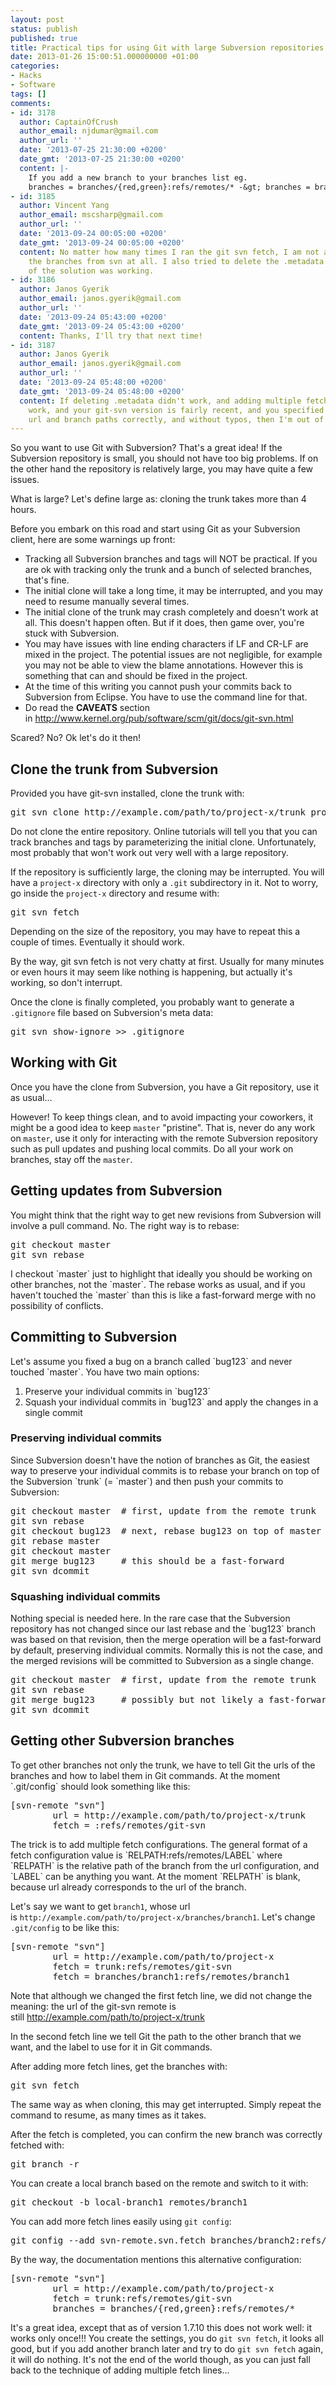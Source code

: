 ```yaml
---
layout: post
status: publish
published: true
title: Practical tips for using Git with large Subversion repositories
date: 2013-01-26 15:00:51.000000000 +01:00
categories:
- Hacks
- Software
tags: []
comments:
- id: 3178
  author: CaptainOfCrush
  author_email: njdumar@gmail.com
  author_url: ''
  date: '2013-07-25 21:30:00 +0200'
  date_gmt: '2013-07-25 21:30:00 +0200'
  content: |-
    If you add a new branch to your branches list eg.
    branches = branches/{red,green}:refs/remotes/* -&gt; branches = branches/{red,green,blue}:refs/remotes/*, and want the git svn fetch to work correctly, just delete the /.git/svn/.metadata before your fetch. You'll get the added branch then without having to re-clone the repo..
- id: 3185
  author: Vincent Yang
  author_email: mscsharp@gmail.com
  author_url: ''
  date: '2013-09-24 00:05:00 +0200'
  date_gmt: '2013-09-24 00:05:00 +0200'
  content: No matter how many times I ran the git svn fetch, I am not able to get
    the branches from svn at all. I also tried to delete the .metadata file, neither
    of the solution was working.
- id: 3186
  author: Janos Gyerik
  author_email: janos.gyerik@gmail.com
  author_url: ''
  date: '2013-09-24 05:43:00 +0200'
  date_gmt: '2013-09-24 05:43:00 +0200'
  content: Thanks, I'll try that next time!
- id: 3187
  author: Janos Gyerik
  author_email: janos.gyerik@gmail.com
  author_url: ''
  date: '2013-09-24 05:48:00 +0200'
  date_gmt: '2013-09-24 05:48:00 +0200'
  content: If deleting .metadata didn't work, and adding multiple fetch lines didn't
    work, and your git-svn version is fairly recent, and you specified the repo base
    url and branch paths correctly, and without typos, then I'm out of ideas.
---
```

So you want to use Git with Subversion? That's a great idea! If the Subversion repository is small, you should not have too big problems. If on the other hand the repository is relatively large, you may have quite a few issues.

What is large? Let's define large as: cloning the trunk takes more than 4 hours.

Before you embark on this road and start using Git as your Subversion client, here are some warnings up front:
<ul>
	<li>Tracking all Subversion branches and tags will NOT be practical. If you are ok with tracking only the trunk and a bunch of selected branches, that's fine.</li>
	<li>The initial clone will take a long time, it may be interrupted, and you may need to resume manually several times.</li>
	<li>The initial clone of the trunk may crash completely and doesn't work at all. This doesn't happen often. But if it does, then game over, you're stuck with Subversion.</li>
	<li>You may have issues with line ending characters if LF and CR-LF are mixed in the project. The potential issues are not negligible, for example you may not be able to view the blame annotations. However this is something that can and should be fixed in the project.</li>
	<li>At the time of this writing you cannot push your commits back to Subversion from Eclipse. You have to use the command line for that.</li>
	<li>Do read the <strong>CAVEATS</strong> section in <a href="http://www.kernel.org/pub/software/scm/git/docs/git-svn.html">http://www.kernel.org/pub/software/scm/git/docs/git-svn.html</a></li>
</ul>
Scared? No? Ok let's do it then!
<h2>Clone the trunk from Subversion</h2>
Provided you have git-svn installed, clone the trunk with:
<pre>
git svn clone http://example.com/path/to/project-x/trunk project-x
</pre>
Do not clone the entire repository. Online tutorials will tell you that you can track branches and tags by parameterizing the initial clone. Unfortunately, most probably that won't work out very well with a large repository.

If the repository is sufficiently large, the cloning may be interrupted. You will have a `project-x` directory with only a `.git` subdirectory in it. Not to worry, go inside the `project-x` directory and resume with:
<pre>
git svn fetch
</pre>
Depending on the size of the repository, you may have to repeat this a couple of times. Eventually it should work.

By the way, git svn fetch is not very chatty at first. Usually for many minutes or even hours it may seem like nothing is happening, but actually it's working, so don't interrupt.

Once the clone is finally completed, you probably want to generate a `.gitignore` file based on Subversion's meta data:
<pre>
git svn show-ignore &gt;&gt; .gitignore
</pre>
<h2>Working with Git</h2>
Once you have the clone from Subversion, you have a Git repository, use it as usual...

However! To keep things clean, and to avoid impacting your coworkers, it might be a good idea to keep `master` "pristine". That is, never do any work on `master`, use it only for interacting with the remote Subversion repository such as pull updates and pushing local commits. Do all your work on branches, stay off the `master`.
<h2>Getting updates from Subversion</h2>
You might think that the right way to get new revisions from Subversion will involve a pull command. No. The right way is to rebase:
<pre>
git checkout master
git svn rebase
</pre>
I checkout `master` just to highlight that ideally you should be working on other branches, not the `master`. The rebase works as usual, and if you haven't touched the `master` than this is like a fast-forward merge with no possibility of conflicts.
<h2>Committing to Subversion</h2>
Let's assume you fixed a bug on a branch called `bug123` and never touched `master`. You have two main options:
<ol>
	<li>Preserve your individual commits in `bug123`</li>
	<li>Squash your individual commits in `bug123` and apply the changes in a single commit</li>
</ol>
<h3>Preserving individual commits</h3>
Since Subversion doesn't have the notion of branches as Git, the easiest way to preserve your individual commits is to rebase your branch on top of the Subversion `trunk` (= `master`) and then push your commits to Subversion:
<pre>
git checkout master  # first, update from the remote trunk
git svn rebase
git checkout bug123  # next, rebase bug123 on top of master
git rebase master
git checkout master
git merge bug123     # this should be a fast-forward
git svn dcommit
</pre>
<h3>Squashing individual commits</h3>
Nothing special is needed here. In the rare case that the Subversion repository has not changed since our last rebase and the `bug123` branch was based on that revision, then the merge operation will be a fast-forward by default, preserving individual commits. Normally this is not the case, and the merged revisions will be committed to Subversion as a single change.
<pre>
git checkout master  # first, update from the remote trunk
git svn rebase
git merge bug123     # possibly but not likely a fast-forward
git svn dcommit
</pre>
<h2>Getting other Subversion branches</h2>
To get other branches not only the trunk, we have to tell Git the urls of the branches and how to label them in Git commands. At the moment `.git/config` should look something like this:
<pre>
[svn-remote "svn"]
        url = http://example.com/path/to/project-x/trunk
        fetch = :refs/remotes/git-svn</pre>
The trick is to add multiple fetch configurations. The general format of a fetch configuration value is `RELPATH:refs/remotes/LABEL` where `RELPATH` is the relative path of the branch from the url configuration, and `LABEL` can be anything you want. At the moment `RELPATH` is blank, because url already corresponds to the url of the branch.

Let's say we want to get `branch1`, whose url is `http://example.com/path/to/project-x/branches/branch1`. Let's change `.git/config` to be like this:
<pre>
[svn-remote "svn"]
        url = http://example.com/path/to/project-x
        fetch = trunk:refs/remotes/git-svn
        fetch = branches/branch1:refs/remotes/branch1
</pre>
Note that although we changed the first fetch line, we did not change the meaning: the url of the git-svn remote is still http://example.com/path/to/project-x/trunk

In the second fetch line we tell Git the path to the other branch that we want, and the label to use for it in Git commands.

After adding more fetch lines, get the branches with:
<pre>
git svn fetch
</pre>
The same way as when cloning, this may get interrupted. Simply repeat the command to resume, as many times as it takes.

After the fetch is completed, you can confirm the new branch was correctly fetched with:
<pre>
git branch -r
</pre>
You can create a local branch based on the remote and switch to it with:
<pre>
git checkout -b local-branch1 remotes/branch1
</pre>
You can add more fetch lines easily using `git config`:
<pre>
git config --add svn-remote.svn.fetch branches/branch2:refs/remotes/branch2
</pre>
By the way, the documentation mentions this alternative configuration:
<pre>
[svn-remote "svn"]
        url = http://example.com/path/to/project-x
        fetch = trunk:refs/remotes/git-svn
        branches = branches/{red,green}:refs/remotes/*
</pre>
It's a great idea, except that as of version 1.7.10 this does not work well: it works only once!!! You create the settings, you do `git svn fetch`, it looks all good, but if you add another branch later and try to do `git svn fetch` again, it will do nothing. It's not the end of the world though, as you can just fall back to the technique of adding multiple fetch lines...
